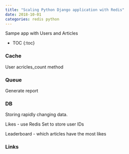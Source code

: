 ```yaml
---
title: "Scaling Python Django application with Redis"
date: 2018-10-01
categories: redis python
---
```


Sampe app with Users and Articles

* TOC
{:toc}


### Cache

User acricles_count method


### Queue

Generate report 


### DB

Storing rapidly changing data.

Likes - use Redis Set to store user IDs

Leaderboard - which articles have the most likes


### Links
